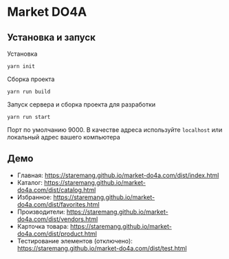 # Market DO4A
## Установка и запуск

Установка
```console
yarn init
```

Сборка проекта
```console
yarn run build
```

Запуск сервера и сборка проекта для разработки 
```console
yarn run start
```
Порт по умолчанию 9000.
В качестве адреса используйте `localhost` или локальный адрес вашего компьютера

## Демо
 - Главная: https://staremang.github.io/market-do4a.com/dist/index.html
 - Каталог: https://staremang.github.io/market-do4a.com/dist/catalog.html
 - Избранное: https://staremang.github.io/market-do4a.com/dist/favorites.html
 - Производители: https://staremang.github.io/market-do4a.com/dist/vendors.html
 - Карточка товара: https://staremang.github.io/market-do4a.com/dist/product.html
 - Тестирование элементов (отключено): https://staremang.github.io/market-do4a.com/dist/test.html